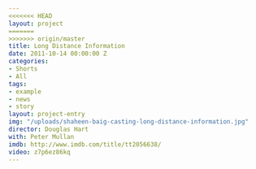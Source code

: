 ```yaml
---
<<<<<<< HEAD
layout: project
=======
>>>>>>> origin/master
title: Long Distance Information
date: 2011-10-14 00:00:00 Z
categories:
- Shorts
- All
tags:
- example
- news
- story
layout: project-entry
img: "/uploads/shaheen-baig-casting-long-distance-information.jpg"
director: Douglas Hart
with: Peter Mullan
imdb: http://www.imdb.com/title/tt2056638/
video: z7p6ez86kq
---
```


